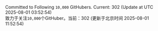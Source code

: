 Committed to Following `10,000` GitHubers. Current: <!-- FOLLOWING_COUNT -->302<!-- FOLLOWING_COUNT --> (Update at UTC <!-- LAST_UPDATED -->2025-08-01 03:52:54<!-- LAST_UPDATED -->)<br>
致力于关注`10,000`个GitHuber。当前：<!-- FOLLOWING_COUNT -->302<!-- FOLLOWING_COUNT --> (更新于北京时间 <!-- LAST_UPDATED_CST -->2025-08-01 11:52:54<!-- LAST_UPDATED_CST -->)
